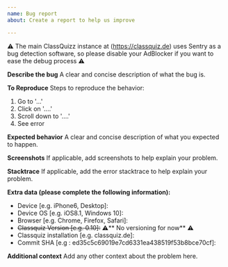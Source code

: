 ```yaml
---
name: Bug report
about: Create a report to help us improve

---
```

⚠️ The main ClassQuizz instance at (https://classquiz.de) uses Sentry as a bug detection software, so please disable your AdBlocker if you want to ease the debug process ⚠️

**Describe the bug**
A clear and concise description of what the bug is.

**To Reproduce**
Steps to reproduce the behavior:
1. Go to '...'
2. Click on '....'
3. Scroll down to '....'
4. See error

**Expected behavior**
A clear and concise description of what you expected to happen.

**Screenshots**
If applicable, add screenshots to help explain your problem.

**Stacktrace**
If applicable, add the error stacktrace to help explain your problem.

**Extra data (please complete the following information):**
 - Device [e.g. iPhone6, Desktop]:
 - Device OS [e.g. iOS8.1, Windows 10]:
 - Browser [e.g. Chrome, Firefox, Safari]:
 - ~~Classquiz Version [e.g. 0.10]:~~  :warning:** No versioning for now** :warning:
 - Classquiz installation [e.g. classquiz.de]:
 - Commit SHA [e.g : ed35c5c69019e7cd6331ea438519f53b8bce70cf]:

**Additional context**
Add any other context about the problem here.
